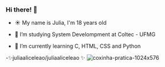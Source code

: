 
### Hi there! :sunflower:

- :sunny: My name is Julia, I'm 18 years old

- 🔭 I’m studying System Develompment at Coltec - UFMG

- 🌱 I’m currently learning C, HTML, CSS and Python


-✨juliaaliceleao/juliaaliceleao ✨
![coxinha-pratica-1024x576](https://user-images.githubusercontent.com/104568516/183493220-be914f1b-a491-4398-b1ea-b9cbfa72baa6.jpg)
